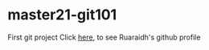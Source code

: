 # master21-git101

First git project
Click [here](https://github.com/ruarplum), to see Ruaraidh's github profile